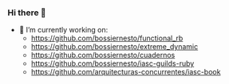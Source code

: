 ### Hi there 👋

- 🔭 I’m currently working on:
  - https://github.com/bossiernesto/functional_rb 
  - https://github.com/bossiernesto/extreme_dynamic
  - https://github.com/bossiernesto/cuadernos
  - https://github.com/bossiernesto/iasc-guilds-ruby
  - https://github.com/arquitecturas-concurrentes/iasc-book


<!--
**bossiernesto/bossiernesto** is a ✨ _special_ ✨ repository because its `README.md` (this file) appears on your GitHub profile.

Here are some ideas to get you started:

- 🔭 I’m currently working on ...
- 🌱 I’m currently learning ...
- 👯 I’m looking to collaborate on ...
- 🤔 I’m looking for help with ...
- 💬 Ask me about ...
- 📫 How to reach me: ...
- 😄 Pronouns: ...
- ⚡ Fun fact: ...
-->
